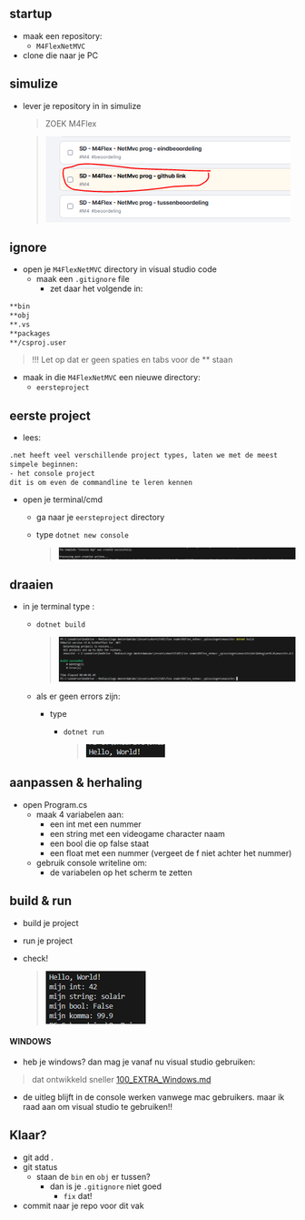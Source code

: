 ## startup

- maak een repository:
    - `M4FlexNetMVC`
- clone die naar je PC




## simulize
        
- lever je repository in in simulize
    > ZOEK M4Flex
    
    >![](img/m4flex.PNG)
    
    
## ignore
- open je `M4FlexNetMVC` directory in visual studio code
    - maak een `.gitignore` file
        - zet daar het volgende in:
```
**bin
**obj
**.vs
**packages
**/csproj.user
```
> !!! Let op dat er geen spaties en tabs voor de ** staan

- maak in die `M4FlexNetMVC`  een nieuwe directory:
    - `eersteproject`

## eerste project

- lees:
```
.net heeft veel verschillende project types, laten we met de meest simpele beginnen:
- het console project
dit is om even de commandline te leren kennen

```

- open je terminal/cmd
    - ga naar je `eersteproject` directory
    - type `dotnet new console`

        > ![](img/newconsole.PNG)


## draaien

- in je terminal type :
    - `dotnet build`

        > ![](img/build.PNG)
    - als er geen errors zijn:
        - type
            - `dotnet run`

                > ![](img/runconsole.PNG)

## aanpassen & herhaling

- open Program.cs
    - maak 4 variabelen aan:
        - een int met een nummer
        - een string met een videogame character naam
        - een bool die op false staat
        - een float met een nummer (vergeet de f niet achter het nummer)
    - gebruik console writeline om:
        - de variabelen op het scherm te zetten

## build & run

- build je project
- run je project
- check!

    > ![](img/herhaal.PNG)

#### WINDOWS

- heb je windows? dan mag je vanaf nu visual studio gebruiken:
> dat ontwikkeld sneller
[100_EXTRA_Windows.md](./100_EXTRA_Windows.md)

- de uitleg blijft in de console werken vanwege mac gebruikers. maar ik raad aan om visual studio te gebruiken!!

## Klaar?

- git add .
- git status
    - staan de `bin` en `obj` er tussen?
        - dan is je `.gitignore` niet goed
            - `fix` dat!
- commit naar je repo voor dit vak
